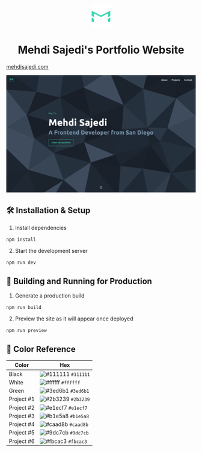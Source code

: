 <div align="center">
  <img alt="Logo" src="https://raw.githubusercontent.com/mehdi-sajedi/portfolio/main/public/Logo.svg" width="50" height='60' />
</div>

<h1 align='center'>Mehdi Sajedi's Portfolio Website</h1>

<p>
  <a href='https://mehdisajedi.com'>mehdisajedi.com</a>
</p>

![demo](https://raw.githubusercontent.com/mehdi-sajedi/Portfolio/main/demo.png)


## 🛠 Installation & Setup

1. Install dependencies
```
npm install
```
2. Start the development server
```
npm run dev
```

## 🚀 Building and Running for Production
1. Generate a production build
```
npm run build
```

2. Preview the site as it will appear once deployed
```
npm run preview
```

## 🎨 Color Reference

| Color      | Hex                                                                |
| ---------- | ------------------------------------------------------------------ |
| Black      | ![#111111](https://via.placeholder.com/10/111111?text=+) `#111111` |
| White      | ![#ffffff](https://via.placeholder.com/10/ffffff?text=+) `#ffffff` |
| Green      | ![#3ed6b1](https://via.placeholder.com/10/3ed6b1?text=+) `#3ed6b1` |
| Project #1 | ![#2b3239](https://via.placeholder.com/10/2b3239?text=+) `#2b3239` |
| Project #2 | ![#e1ecf7](https://via.placeholder.com/10/e1ecf7?text=+) `#e1ecf7` |
| Project #3 | ![#b1e5a8](https://via.placeholder.com/10/b1e5a8?text=+) `#b1e5a8` |
| Project #4 | ![#caad8b](https://via.placeholder.com/10/caad8b?text=+) `#caad8b` |
| Project #5 | ![#9dc7cb](https://via.placeholder.com/10/9dc7cb?text=+) `#9dc7cb` |
| Project #6 | ![#fbcac3](https://via.placeholder.com/10/fbcac3?text=+) `#fbcac3` |
